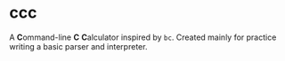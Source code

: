 # ccc

A **C**ommand-line **C** **C**alculator inspired by `bc`. Created mainly for practice writing a basic parser and interpreter.
